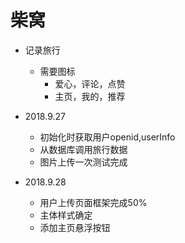 # 柴窝

+ 记录旅行
  - 需要图标 
    - 爱心，评论，点赞
    - 主页，我的，推荐

+ 2018.9.27
  - 初始化时获取用户openid,userInfo
  - 从数据库调用旅行数据
  - 图片上传一次测试完成

+ 2018.9.28
  - 用户上传页面框架完成50%
  - 主体样式确定
  - 添加主页悬浮按钮  